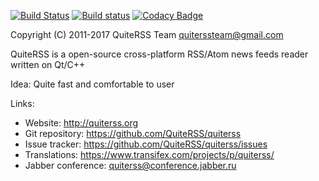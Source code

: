 [![Build Status](https://travis-ci.org/QuiteRSS/quiterss.svg?branch=master)](https://travis-ci.org/QuiteRSS/quiterss)
[![Build status](https://ci.appveyor.com/api/projects/status/5lr4m5jxf2ad4f5r/branch/master?svg=true)](https://ci.appveyor.com/project/Funcy-dcm/quiterss/branch/master)
[![Codacy Badge](https://api.codacy.com/project/badge/Grade/ed6473aef4dd4c5aba8cf1dbbc8c6383)](https://www.codacy.com/app/Funcy-dcm/quiterss?utm_source=github.com&utm_medium=referral&utm_content=QuiteRSS/quiterss&utm_campaign=badger)

Copyright (C) 2011-2017 QuiteRSS Team <quiterssteam@gmail.com>

QuiteRSS is a open-source cross-platform RSS/Atom news feeds reader written on Qt/C++

Idea: Quite fast and comfortable to user

Links:
* Website: http://quiterss.org
* Git repository: https://github.com/QuiteRSS/quiterss
* Issue tracker: https://github.com/QuiteRSS/quiterss/issues
* Translations: https://www.transifex.com/projects/p/quiterss/
* Jabber conference: quiterss@conference.jabber.ru
